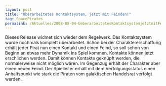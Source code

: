 ```yaml
---
layout: post
title: "Überarbeitetes Kontaktsystem, jetzt mit Feinden!"
tag: SpacePirates
permalink: /Aktuelles/2008-08-04-UeberarbeitetesKontaktsystemjetztmitFeinden
---
```


Dieses Release widmet sich wieder dem Regelwerk. Das Kontaktsystem wurde nochmals komplett überarbeitet. Schon bei der Charaktererschaffung erhält jeder Pirat nun einen Kontakt und einen Feind, so soll schon von Beginn an etwas mehr Dynamik ins Spiel kommen. Kontakte können jetzt erschlichen werden. Damit können Kontakte geknüpft werden, die normalerweise nicht möglich wären. Im Gegenzug erhält der Charakter aber einen neuen Feind. Der Spielleiter erhält mit dem Verfolgungsstatus einen Anhaltspunkt wie stark die Piraten vom galaktischen Handelsrat verfolgt werden.
